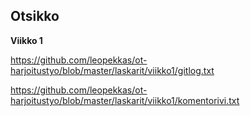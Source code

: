 ## Otsikko
**Viikko 1**

https://github.com/leopekkas/ot-harjoitustyo/blob/master/laskarit/viikko1/gitlog.txt

https://github.com/leopekkas/ot-harjoitustyo/blob/master/laskarit/viikko1/komentorivi.txt


